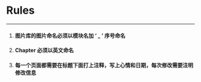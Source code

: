 # Rules 

---

1. #### 图片库的图片命名必须以模块名加 ‘ \_ ’ 序号命名
2. #### Chapter 必须以英文命名
3. #### 每一个页面都需要在标题下面打上注释，写上心情和日期，每次修改需要注明修改信息



